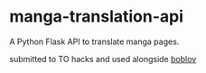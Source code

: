 # manga-translation-api
A Python Flask API to translate manga pages.

submitted to TO hacks and used alongside [boblov](https://github.com/0x534b/boblov)
